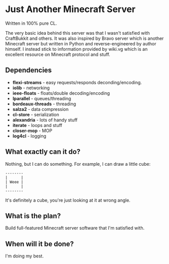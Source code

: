Just Another Minecraft Server
==============================

Written in 100% pure CL.

The very basic idea behind this server was that I wasn't satisfied with
CraftBukkit and others. It was also inspired by Bravo server which is another
Minecraft server but written in Python and reverse-engineered by author
himself. I instead stick to information provided by wiki.vg which is an
excellent resource on Minecraft protocol and stuff.

Dependencies
-------------

* **flexi-streams** - easy requests/responds deconding/encoding.
* **iolib** - networking
* **ieee-floats** - floats/double decoding/encoding
* **lparallel** - queues/threading
* **bordeaux-threads** - threading
* **salza2** - data compression
* **cl-store** - serialization
* **alexandria** - lots of handy stuff
* **iterate** - loops and stuff
* **closer-mop** - MOP
* **log4cl** - logging

What exactly can it do?
------------------------

Nothing, but I can do something. For example, I can draw a little cube:

    --------
    |      |
    | Weee |
    |      |
    --------

It's definitely a cube, you're just looking at it at wrong angle.

What is the plan?
------------------

Build full-featured Minecraft server software that I'm satisfied with.

When will it be done?
----------------------

I'm doing my best.
